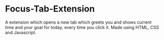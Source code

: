 # Focus-Tab-Extension
A extension which opens a new tab which greets you and shows current time and your goal for today, every time you click it.
Made using HTML, CSS and Javascript.

